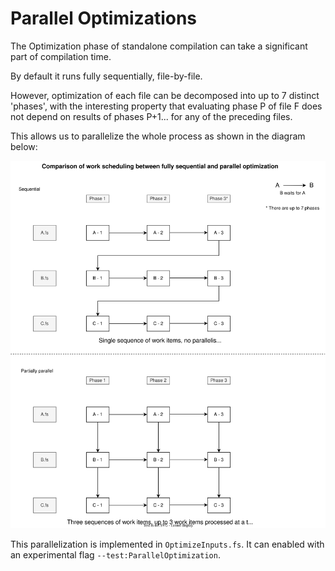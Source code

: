 # Parallel Optimizations

The Optimization phase of standalone compilation can take a significant part of compilation time.

By default it runs fully sequentially, file-by-file.

However, optimization of each file can be decomposed into up to 7 distinct 'phases',
with the interesting property that evaluating phase P of file F does not depend on results of phases P+1... for any of the preceding files.

This allows us to parallelize the whole process as shown in the diagram below:

![Optimisation chart](parallel-optimization.drawio.svg)

This parallelization is implemented in `OptimizeInputs.fs`.
It can enabled with an experimental flag `--test:ParallelOptimization`.